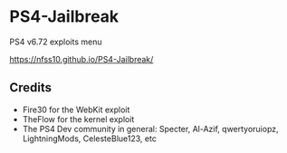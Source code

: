 # PS4-Jailbreak

PS4 v6.72 exploits menu

https://nfss10.github.io/PS4-Jailbreak/

## Credits

- Fire30 for the WebKit exploit
- TheFlow for the kernel exploit
- The PS4 Dev community in general: Specter, Al-Azif, qwertyoruiopz, LightningMods, CelesteBlue123, etc
